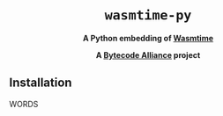 <div align="center">
  <h1><code>wasmtime-py</code></h1>

  <p>
    <strong>A Python embedding of
    <a href="https://wasmtime.dev/">Wasmtime</a></strong>
  </p>

  <strong>A <a href="https://bytecodealliance.org/">Bytecode Alliance</a> project</strong>
</div>

## Installation

WORDS
